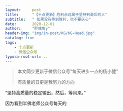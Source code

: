 ```yaml
---
layout:     post
title:      "【十点更新】胜利永远属于坚持到最后的人"
subtitle:   " 如果没有等到胜利，也不要灰心"
date:       2020-12-01 
author:     "胖咸鱼y"
header-img: "img/in-post/KG/KG-Head.jpg"
catalog: true
tags:
    - 十点更新
    - 微信公众号
typora-root-url: ..
---
```


 >本文同步更新于微信公众号"每天进步一点的杨小健"
 >
 >有质量的日更是我努力的方向



“坚持高质量的稳定输出，然后，等风来。”

因为看到半佛老师公众号每天的